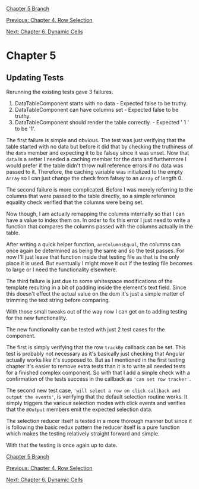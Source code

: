 [Chapter 5 Branch](https://github.com/tme321/ng-DevelopingADataTable/tree/65958ee7ee9637a8fd8b5e8fb80063814345df89)

[Previous: Chapter 4. Row Selection](/chapters/4._Row_Selection.md)

[Next: Chapter 6. Dynamic Cells](/chapters/6._Dynamic_Cells.md)

# Chapter 5
## Updating Tests

Rerunning the existing tests gave 3 failures.

1.  DataTableComponent starts with no data - Expected false to be truthy.
1.  DataTableComponent can have columns set - Expected false to be truthy.
1.  DataTableComponent should render the table correctly. - Expected ' 1 ' to be '1'.

The first failure is simple and obvious.  The test was just verifying that the table started with no data but before it did that by checking the truthiness of the `data` member and expecting it to be falsey since it was unset.  Now that `data` is a setter I needed a caching member for the data and furthermore I would prefer if the table didn't throw null reference errors if no data was passed to it.  Therefore, the caching variable was initialized to the empty `Array` so I can just change the check from falsey to an `Array` of length 0.

The second failure is more complicated.  Before I was merely referring to the columns that were passed to the table directly, so a simple reference equality check verified that the columns were being set.

Now though, I am actually remapping the columns internally so that I can have a value to index them on.  In order to fix this error I just need to write a function that compares the columns passed with the columns actually in the table.

After writing a quick helper function, `areColumnsEqual`, the columns can once again be determined as being the same and so the test passes.  For now I'll just leave that function inside that testing file as that is the only place it is used.  But eventually I might move it out if the testing file becomes to large or I need the functionality elsewhere.

The third failure is just due to some whitespace modifications of the template resulting in a bit of padding inside the element's text field.  Since this doesn't effect the actual value on the dom it's just a simple matter of trimming the text string before comparing.

 With those small tweaks out of the way now I can get on to adding testing for the new functionality.

 The new functionality can be tested with just 2 test cases for the component.  
 
 The first is simply verifying that the row `trackBy` callback can be set.  This test is probably not necessary as it's basically just checking that Angular actually works like it's supposed to.  But as I mentioned in the first testing chapter it's easier to remove extra tests than it is to write all needed tests for a finished complex component.  So with that I add a simple check with a confirmation of the tests success in the callback as `'can set row tracker'`.

 The second new test case, `'will select a row on click callback and output the events'`, is verifying that the default selection routine works.  It simply triggers the various selection modes with click events and verifies that the `@Output` members emit the expected selection data.

 The selection reducer itself is tested in a more thorough manner but since it is following the basic redux pattern the reducer itself is a pure function which makes the testing relatively straight forward and simple.

 With that the testing is once again up to date.

[Chapter 5 Branch](https://github.com/tme321/ng-DevelopingADataTable/tree/65958ee7ee9637a8fd8b5e8fb80063814345df89)

[Previous: Chapter 4. Row Selection](/chapters/4._Row_Selection.md)

[Next: Chapter 6. Dynamic Cells](/chapters/6._Dynamic_Cells.md)
